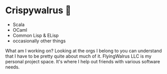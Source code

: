 # Crispywalrus 👋

+ Scala
+ OCaml
+ Common Lisp & ELisp
+ occasionally other things

What am I working on? Looking at the orgs I belong to you can understand that I have to be pretty quite about much of it. FlyingWalrus LLC is my personal project space. It's where I help out friends with various software needs.
